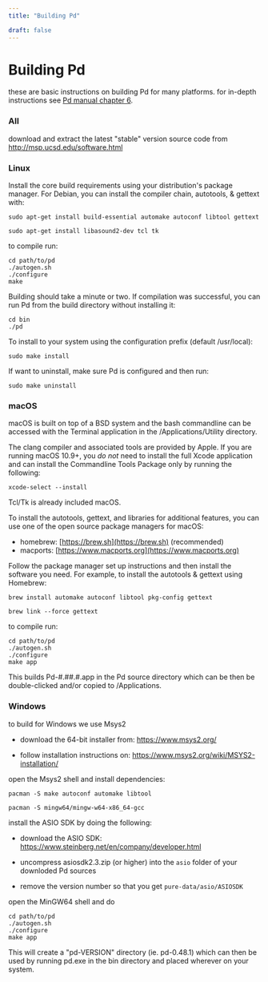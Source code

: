 ```yaml
---
title: "Building Pd"

draft: false
---
```


# Building Pd

these are basic instructions on building Pd for many platforms. for in-depth instructions see [Pd manual chapter 6](https://msp.puredata.info/Pd_documentation/x6.htm).

### All

download and extract the latest "stable" version source code from http://msp.ucsd.edu/software.html

### Linux

Install the core build requirements using your distribution's package
manager. For Debian, you can install the compiler chain, autotools, &
gettext with:

`sudo apt-get install build-essential automake autoconf libtool gettext`
    
`sudo apt-get install libasound2-dev tcl tk`

to compile run:

```
cd path/to/pd
./autogen.sh
./configure
make
```

Building should take a minute or two. If compilation was successful, you
can run Pd from the build directory without installing it:

```
cd bin
./pd
```

To install to your system using the configuration prefix (default
/usr/local):

`sudo make install`

If want to uninstall, make sure Pd is configured and then run:

`sudo make uninstall`


### macOS

macOS is built on top of a BSD system and the bash commandline can be
accessed with the Terminal application in the /Applications/Utility
directory.

The clang compiler and associated tools are provided by Apple. If you
are running macOS 10.9+, you *do not* need to install the full Xcode
application and can install the Commandline Tools Package only by
running the following:

`xcode-select --install`

Tcl/Tk is already included macOS.

To install the autotools, gettext, and libraries for additional
features, you can use one of the open source package managers for macOS:

-   homebrew: [https://brew.sh](https://brew.sh)
    (recommended)
-   macports:
    [https://www.macports.org](https://www.macports.org)

Follow the package manager set up instructions and then install the
software you need. For example, to install the autotools & gettext using
Homebrew:

`brew install automake autoconf libtool pkg-config gettext`

`brew link --force gettext` 

to compile run:
    
```
cd path/to/pd
./autogen.sh
./configure
make app
```

This builds Pd-#.##.#.app in the Pd source directory which can be then
be double-clicked and/or copied to /Applications.

### Windows

to build for Windows we use Msys2

- download the 64-bit installer from: https://www.msys2.org/

- follow installation instructions on: https://www.msys2.org/wiki/MSYS2-installation/


open the Msys2 shell and install dependencies:

`pacman -S make autoconf automake libtool`

`pacman -S mingw64/mingw-w64-x86_64-gcc`


install the ASIO SDK by doing the following:

- download the ASIO SDK: https://www.steinberg.net/en/company/developer.html

- uncompress asiosdk2.3.zip (or higher) into the `asio` folder of your downloded Pd sources

- remove the version number so that you get `pure-data/asio/ASIOSDK`

open the MinGW64 shell and do

```
cd path/to/pd
./autogen.sh
./configure
make app
```

This will create a "pd-VERSION" directory (ie. pd-0.48.1) which can
then be used by running pd.exe in the bin directory and placed wherever
on your system.

